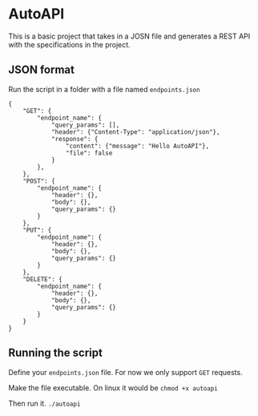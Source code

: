# AutoAPI

This is a basic project that takes in a JOSN file and generates a REST API with the specifications in the project. 

## JSON format
Run the script in a folder with a file named `endpoints.json`
```
{
    "GET": {
        "endpoint_name": {
            "query_params": [],
            "header": {"Content-Type": "application/json"},
            "response": {
                "content": {"message": "Hello AutoAPI"},
                "file": false
            }
        },
    },
    "POST": {
        "endpoint_name": { 
            "header": {},
            "body": {},
            "query_params": {}
        }
    },
    "PUT": {
        "endpoint_name": { 
            "header": {},
            "body": {},
            "query_params": {}
        }
    },
    "DELETE": {
        "endpoint_name": { 
            "header": {},
            "body": {},
            "query_params": {}
        }
    }
}
```

## Running the script

Define your `endpoints.json` file. For now we only support `GET` requests.

Make the file executable. On linux it would be `chmod +x autoapi`

Then run it. `./autoapi`
